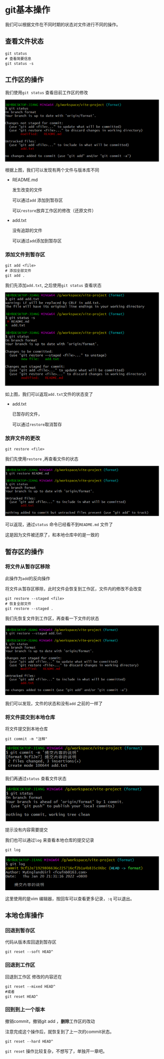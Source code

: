 # git基本操作

我们可以根据文件在不同时期的状态对文件进行不同的操作。

## 查看文件状态

```
git status
# 查看简要信息
git status -s
```



## 工作区的操作

我们使用`git status` 查看目前工作区的修改

![image-20220116204549454](./img/02/image-20220116204549454.png)

根据上图，我们可以发现有两个文件与版本库不同

- README.md

  发生改变的文件

  可以通过`add` 添加到暂存区

  可以`restore`放弃工作区的修改（还原文件）

- add.txt

  没有追踪的文件

  可以通过`add`添加到暂存区



### 添加文件到暂存区

```
git add <file>
# 添加全部文件
git add .
```

我们先添加`add.txt`, 之后使用`git status` 查看状态

![image-20220116210712477](./img/02/image-20220116210712477.png)

如上图，我们可以返现`add.txt`文件的状态变了

- add.txt

  已暂存的文件，

  可以通过`restore`取消暂存



### 放弃文件的更改

```
git restore <file>
```

我们先使用`restore` ,再查看文件的状态

![image-20220116212018463](./img/02/image-20220116212018463.png)

可以返现，通过`status` 命令已经看不到`README.md` 文件了

这是因为文件被还原了，和本地仓库中的是一致的



## 暂存区的操作



### 将文件从暂存区移除

此操作为`add`的反向操作

将文件从暂存区移除，此时文件会恢复到工作区，文件内的修改不会改变

```
git restore --staged <file>
# 恢复全部文件
git restore --staged .
```

我们先恢复文件到工作区，再查看一下文件的状态

![image-20220116211748048](./img/02/image-20220116211748048.png)

我们可以发现，文件的状态和没有`add` 之前的一样了



### 将文件提交到本地仓库

将文件提交到本地仓库

```
git commit -m "注释"
```

![image-20220120213243901](./img/02/image-20220120213243901.png)



我们再通过`status` 查看文件状态

![image-20220120213347123](./img/02/image-20220120213347123.png)

提示没有内容需要提交

我们也可以通过`log` 来查看本地仓库的提交记录

```
git log
```



![image-20220120213445040](./img/02/image-20220120213445040.png)

这里使用的是vim 编辑器，按回车可以查看更多记录，`:q` 可以退出。



## 本地仓库操作



### 回退到暂存区

代码从版本库回退到暂存区

```git
git reset --soft HEAD^
```



### 回退到工作区

回退到工作区 修改的内容还在

```git
git reset --mixed HEAD^
#或者
git reset HEAD^
```



### 回到到上一个版本

撤销commit，撤销git add ，**删除**工作区的改动

注意完成这个操作后，就恢复到了上一次的commit状态。

```git
git reset --hard HEAD^
```



`git reset` 操作比较复杂，不想写了，单独开一章吧。
